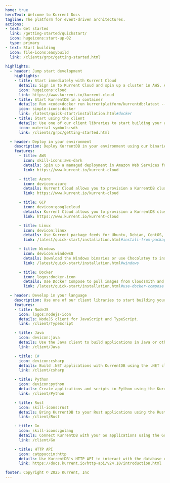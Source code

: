 ```yaml
---
home: true
heroText: Welcome to Kurrent Docs
tagline: The platform for event-driven architectures.
actions:
- text: Get started
  link: /getting-started/quickstart/
  icon: hugeicons:start-up-02
  type: primary
- text: Start building
  icon: file-icons:easybuild
  link: /clients/grpc/getting-started.html
  
highlights:
  - header: Jump start development
    highlights:
    - title: Start immediately with Kurrent Cloud
      details: Sign in to Kurrent Cloud and spin up a cluster in AWS, Azure, or GCP.
      icon: hugeicons:cloud
      link: https://www.kurrent.io/kurrent-cloud
    - title: Start KurrentDB in a container
      details: Run <code>docker run kurrentplatform/kurrentdb:latest --dev</code> to start KurrentDB in developers mode.
      icon: simple-icons:docker
      link: /latest/quick-start/installation.html#docker
    - title: Start using the client
      details: Use one of our client libraries to start building your application.
      icon: material-symbols:sdk
      link: /clients/grpc/getting-started.html

  - header: Deploy in your environment
    description: Deploy KurrentDB in your environment using our binaries, Docker Compose, or Kubernetes Operator.
    features:
      - title: AWS
        icon: skill-icons:aws-dark
        details: Spin up a managed deployment in Amazon Web Services for free, in less than 10 minutes.
        link: https://www.kurrent.io/kurrent-cloud

      - title: Azure
        icon: devicon:azure
        details: Kurrent Cloud allows you to provision a KurrentDB cluster in Azure.
        link: https://www.kurrent.io/kurrent-cloud

      - title: GCP
        icon: devicon:googlecloud
        details: Kurrent Cloud allows you to provision a KurrentDB cluster in GCP.
        link: https://www.kurrent.io/kurrent-cloud

      - title: Linux
        icon: devicon:linux
        details: Use Kurrent package feeds for Ubuntu, Debian, CentOS, and Red Hat Enterprise Linux.
        link: /latest/quick-start/installation.html#install-from-packagecloud

      - title: Windows
        icon: devicon:windows8
        details: Download the Windows binaries or use Chocolatey to install KurrentDB.
        link: /latest/quick-start/installation.html#windows

      - title: Docker
        icon: logos:docker-icon
        details: Use Docker Compose to pull images from Cloudsmith and run KurrentDB in containers.
        link: /latest/quick-start/installation.html#use-docker-compose

  - header: Develop in your language
    description: Use one of our client libraries to start building your application.
    features:
    - title: NodeJS
      icon: logos:nodejs-icon
      details: NodeJS client for JavaScript and TypeScript.
      link: /client/TypeScript

    - title: Java
      icon: devicon:java
      details: Use the Java client to build applications in Java or other JVM languages.
      link: /client/Java

    - title: C#
      icon: devicon:csharp
      details: Build .NET applications with KurrentDB using the .NET client for latest .NET and legacy .NET Framework.
      link: /client/csharp

    - title: Python
      icon: devicon:python
      details: Create applications and scripts in Python using the KurrentDB client.
      link: /client/Python

    - title: Rust
      icon: skill-icons:rust
      details: Bring KurrentDB to your Rust applications using the Rust client.
      link: /client/Rust

    - title: Go
      icon: skill-icons:golang
      details: Connect KurrentDB with your Go applications using the Go client.
      link: /client/Go

    - title: HTTP API
      icon: catppuccin:http
      details: Use KurrentDB's HTTP API to interact with the database using any language or stack.
      link: https://docs.kurrent.io/http-api/v24.10/introduction.html

footer: Copyright © 2025 Kurrent, Inc
---
```

